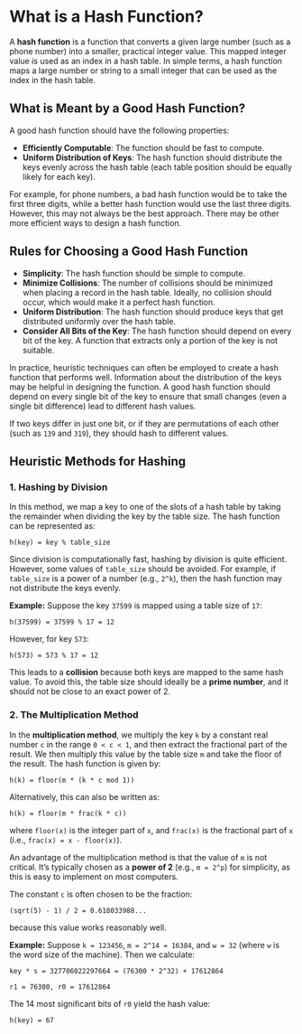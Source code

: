 # What is a Hash Function?
A **hash function** is a function that converts a given large number (such as a phone number) into a smaller, practical integer value. This mapped integer value is used as an index in a hash table. In simple terms, a hash function maps a large number or string to a small integer that can be used as the index in the hash table.

## What is Meant by a Good Hash Function?
A good hash function should have the following properties:

- **Efficiently Computable**: The function should be fast to compute.
- **Uniform Distribution of Keys**: The hash function should distribute the keys evenly across the hash table (each table position should be equally likely for each key).

For example, for phone numbers, a bad hash function would be to take the first three digits, while a better hash function would use the last three digits. However, this may not always be the best approach. There may be other more efficient ways to design a hash function.

## Rules for Choosing a Good Hash Function
- **Simplicity**: The hash function should be simple to compute.
- **Minimize Collisions**: The number of collisions should be minimized when placing a record in the hash table. Ideally, no collision should occur, which would make it a perfect hash function.
- **Uniform Distribution**: The hash function should produce keys that get distributed uniformly over the hash table.
- **Consider All Bits of the Key**: The hash function should depend on every bit of the key. A function that extracts only a portion of the key is not suitable.

In practice, heuristic techniques can often be employed to create a hash function that performs well. Information about the distribution of the keys may be helpful in designing the function. A good hash function should depend on every single bit of the key to ensure that small changes (even a single bit difference) lead to different hash values.

If two keys differ in just one bit, or if they are permutations of each other (such as `139` and `319`), they should hash to different values.

## Heuristic Methods for Hashing
### 1. Hashing by Division
In this method, we map a key to one of the slots of a hash table by taking the remainder when dividing the key by the table size. The hash function can be represented as:

```
h(key) = key % table_size
```

Since division is computationally fast, hashing by division is quite efficient. However, some values of `table_size` should be avoided. For example, if `table_size` is a power of a number (e.g., `2^k`), then the hash function may not distribute the keys evenly.

**Example:** Suppose the key `37599` is mapped using a table size of `17`:

```
h(37599) = 37599 % 17 = 12
```

However, for key `573`:

```
h(573) = 573 % 17 = 12
```

This leads to a **collision** because both keys are mapped to the same hash value. To avoid this, the table size should ideally be a **prime number**, and it should not be close to an exact power of 2.

### 2. The Multiplication Method
In the **multiplication method**, we multiply the key `k` by a constant real number `c` in the range `0 < c < 1`, and then extract the fractional part of the result. We then multiply this value by the table size `m` and take the floor of the result. The hash function is given by:

```
h(k) = floor(m * (k * c mod 1))
```

Alternatively, this can also be written as:

```
h(k) = floor(m * frac(k * c))
```

where `floor(x)` is the integer part of `x`, and `frac(x)` is the fractional part of `x` (i.e., `frac(x) = x - floor(x)`).

An advantage of the multiplication method is that the value of `m` is not critical. It’s typically chosen as a **power of 2** (e.g., `m = 2^p`) for simplicity, as this is easy to implement on most computers.

The constant `c` is often chosen to be the fraction:

```
(sqrt(5) - 1) / 2 = 0.618033988...
```

because this value works reasonably well.

**Example:** Suppose `k = 123456`, `m = 2^14 = 16384`, and `w = 32` (where `w` is the word size of the machine). Then we calculate:

```
key * s = 327706022297664 = (76300 * 2^32) + 17612864
```

```
r1 = 76300, r0 = 17612864
```

The 14 most significant bits of `r0` yield the hash value:

```
h(key) = 67

